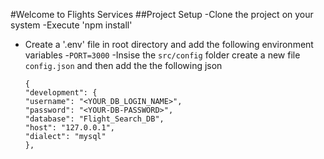 #Welcome to Flights Services
##Project Setup
-Clone the project on your system
-Execute 'npm install'

- Create a '.env' file in root directory and add the following environment variables -`PORT=3000`
  -Insise the `src/config` folder create a new file `config.json` and then add the the following json
  ```
  {
  "development": {
  "username": "<YOUR_DB_LOGIN_NAME>",
  "password": "<YOUR-DB-PASSWORD>",
  "database": "Flight_Search_DB",
  "host": "127.0.0.1",
  "dialect": "mysql"
  },
  ```
